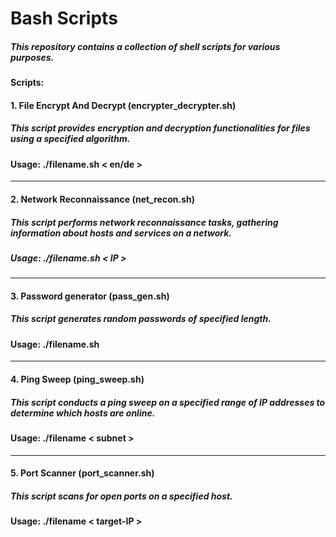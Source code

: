 # Bash Scripts

##### This repository contains a collection of shell scripts for various purposes.

#### Scripts:

#### 1. File Encrypt And Decrypt (encrypter_decrypter.sh)

##### This script provides encryption and decryption functionalities for files using a specified algorithm.

#### Usage: ./filename.sh < en/de >

---

#### 2. Network Reconnaissance (net_recon.sh)

##### This script performs network reconnaissance tasks, gathering information about hosts and services on a network.

##### Usage: ./filename.sh < IP >


---

#### 3. Password generator (pass_gen.sh)

##### This script generates random passwords of specified length.

#### Usage: ./filename.sh


---




#### 4. Ping Sweep (ping_sweep.sh)

##### This script conducts a ping sweep on a specified range of IP addresses to determine which hosts are online.

#### Usage: ./filename < subnet >

---

#### 5. Port Scanner (port_scanner.sh)

##### This script scans for open ports on a specified host.

#### Usage: ./filename < target-IP > 
